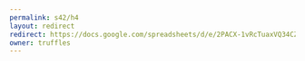 ```yaml
---
permalink: s42/h4
layout: redirect
redirect: https://docs.google.com/spreadsheets/d/e/2PACX-1vRcTuaxVQ34CZ9mgXwa8kzUjGkqS6LoBr0l7akVLF9yDlQunmZh8Inq-QwR-r1P0y_xBZXI8roNbX_S/pubhtml
owner: truffles
---
```

